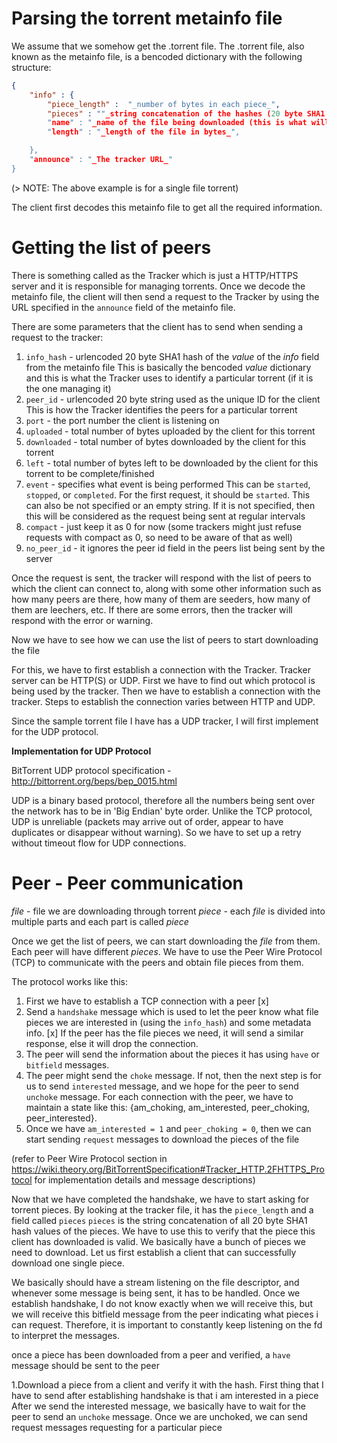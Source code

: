 # Parsing the torrent metainfo file

We assume that we somehow get the .torrent file. 
The .torrent file, also known as the metainfo file, is a bencoded dictionary with the following structure:

```json
{
    "info" : {
        "piece_length" :  "_number of bytes in each piece_",
        "pieces" : ""_string concatenation of the hashes (20 byte SHA1 hash) of all pieces_",
        "name" : "_name of the file being downloaded (this is what will be shown as the name of the file after downloading)_",
        "length" : "_length of the file in bytes_",

    },
    "announce" : "_The tracker URL_"
}
```
(> NOTE: The above example is for a single file torrent)

The client first decodes this metainfo file to get all the required information.

# Getting the list of peers

There is something called as the Tracker which is just a HTTP/HTTPS server and it is responsible for managing torrents. Once we decode the metainfo file, the 
client will then send a request to the Tracker by using the URL specified in the `announce` field of the metainfo file. 

There are some parameters that the client has to send when sending a request to the tracker:
1. `info_hash` - urlencoded 20 byte SHA1 hash of the _value_ of the _info_ field from the metainfo file 
    This is basically the bencoded _value_ dictionary and this is what the Tracker uses to identify a particular torrent (if it is the one managing it)
2. `peer_id` - urlencoded 20 byte string used as the unique ID for the client
    This is how the Tracker identifies the peers for a particular torrent
3. `port` - the port number the client is listening on
4. `uploaded` - total number of bytes uploaded by the client for this torrent
5. `downloaded` - total number of bytes downloaded by the client for this torrent
6. `left` - total number of bytes left to be downloaded by the client for this torrent to be complete/finished
7. `event` - specifies what event is being performed
    This can be `started`, `stopped`, or `completed`. For the first request, it should be `started`. This can also be not specified or an empty string. If it is not specified,
    then this will be considered as the request being sent at regular intervals 
8. `compact` - just keep it as 0 for now (some trackers might just refuse requests with compact as 0, so need to be aware of that as well)
9. `no_peer_id` - it ignores the peer id field in the peers list being sent by the server

Once the request is sent, the tracker will respond with the list of peers to which the client can connect to, along with some other information such as how many peers are there, 
how many of them are seeders, how many of them are leechers, etc. If there are some errors, then the tracker will respond with the error or warning.

Now we have to see how we can use the list of peers to start downloading the file

For this, we have to first establish a connection with the Tracker. Tracker server can be HTTP(S) or UDP. First we have to find out which protocol is being 
used by the tracker. Then we have to establish a connection with the tracker. Steps to establish the connection varies between HTTP and UDP. 

Since the sample torrent file I have has a UDP tracker, I will first implement for the UDP protocol.

**Implementation for UDP Protocol**

BitTorrent UDP protocol specification - http://bittorrent.org/beps/bep_0015.html

UDP is a binary based protocol, therefore all the numbers being sent over the network has to be in 'Big Endian' byte order.
Unlike the TCP protocol, UDP is unreliable (packets may arrive out of order, appear to have duplicates or disappear without warning). So we have to set
up a retry without timeout flow for UDP connections.

# Peer - Peer communication

_file_ - file we are downloading through torrent
_piece_ - each _file_ is divided into multiple parts and each part is called _piece_

Once we get the list of peers, we can start downloading the _file_ from them. Each peer will have different _pieces_. 
We have to use the Peer Wire Protocol (TCP) to communicate with the peers and obtain file pieces from them. 

The protocol works like this:
1. First we have to establish a TCP connection with a peer [x]
2. Send a `handshake` message which is used to let the peer know what file pieces we are interested in (using the `info_hash`) and some metadata info. [x]
If the peer has the file pieces we need, it will send a similar response, else it will drop the connection.
3. The peer will send the information about the pieces it has using `have` or `bitfield` messages.
4. The peer might send the `choke` message. If not, then the next step is for us to send `interested` message, and we hope for the peer to send `unchoke` message. 
For each connection with the peer, we have to maintain a state like this: {am_choking, am_interested, peer_choking, peer_interested}.
5. Once we have `am_interested = 1` and `peer_choking = 0`, then we can start sending `request` messages to download the pieces of the file

(refer to Peer Wire Protocol section in https://wiki.theory.org/BitTorrentSpecification#Tracker_HTTP.2FHTTPS_Protocol for implementation details and message descriptions)


Now that we have completed the handshake, we have to start asking for torrent pieces. 
By looking at the tracker file, it has the `piece_length` and a field called `pieces`
`pieces` is the string concatenation of all 20 byte SHA1 hash values of the pieces. We have to use this to verify that the 
piece this client has downloaded is valid. 
We basically have a bunch of pieces we need to download. Let us first establish a client that can successfully download one single piece.

We basically should have a stream listening on the file descriptor, and whenever some message is being sent, it has to be handled. 
Once we establish handshake, I do not know exactly when we will receive this, but we will receive this bitfield message from the peer indicating
what pieces i can request.
Therefore, it is important to constantly keep listening on the fd to interpret the messages.

once a piece has been downloaded from a peer and verified, a `have` message should be sent to the peer

1.Download a piece from a client and verify it with the hash.
First thing that I have to send after establishing handshake is that i am interested in a piece
After we send the interested message, we basically have to wait for the peer to send an `unchoke` message.
Once we are unchoked, we can send request messages requesting for a particular piece


